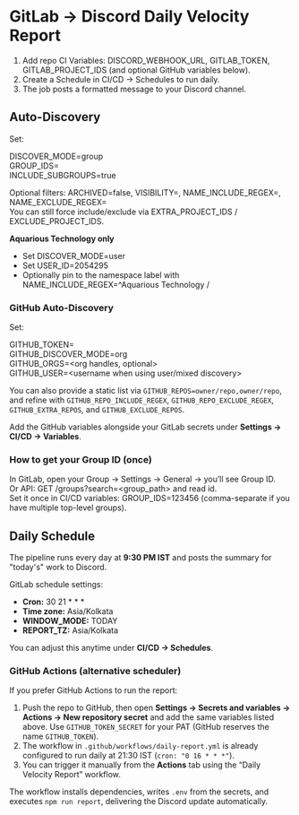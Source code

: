 ﻿# GitLab -> Discord Daily Velocity Report
1) Add repo CI Variables: DISCORD_WEBHOOK_URL, GITLAB_TOKEN, GITLAB_PROJECT_IDS (and optional GitHub variables below).
2) Create a Schedule in CI/CD -> Schedules to run daily.
3) The job posts a formatted message to your Discord channel.

## Auto-Discovery

Set:

DISCOVER_MODE=group  
GROUP_IDS=<your group ids>  
INCLUDE_SUBGROUPS=true

Optional filters: ARCHIVED=false, VISIBILITY=, NAME_INCLUDE_REGEX=, NAME_EXCLUDE_REGEX=  
You can still force include/exclude via EXTRA_PROJECT_IDS / EXCLUDE_PROJECT_IDS.

**Aquarious Technology only**
- Set DISCOVER_MODE=user
- Set USER_ID=2054295
- Optionally pin to the namespace label with NAME_INCLUDE_REGEX=^Aquarious Technology /

### GitHub Auto-Discovery

Set:

GITHUB_TOKEN=<your github personal access token>  
GITHUB_DISCOVER_MODE=org  
GITHUB_ORGS=<org handles, optional>  
GITHUB_USER=<username when using user/mixed discovery>

You can also provide a static list via `GITHUB_REPOS=owner/repo,owner/repo`, and refine with `GITHUB_REPO_INCLUDE_REGEX`, `GITHUB_REPO_EXCLUDE_REGEX`, `GITHUB_EXTRA_REPOS`, and `GITHUB_EXCLUDE_REPOS`.

Add the GitHub variables alongside your GitLab secrets under **Settings -> CI/CD -> Variables**.

### How to get your Group ID (once)

In GitLab, open your Group -> Settings -> General -> you’ll see Group ID.  
Or API: GET /groups?search=<group_path> and read id.  
Set it once in CI/CD variables: GROUP_IDS=123456 (comma-separate if you have multiple top-level groups).

## Daily Schedule
The pipeline runs every day at **9:30 PM IST** and posts the summary for "today's" work to Discord.

GitLab schedule settings:
- **Cron:** 30 21 * * *
- **Time zone:** Asia/Kolkata
- **WINDOW_MODE:** TODAY
- **REPORT_TZ:** Asia/Kolkata

You can adjust this anytime under **CI/CD -> Schedules**.

### GitHub Actions (alternative scheduler)

If you prefer GitHub Actions to run the report:

1. Push the repo to GitHub, then open **Settings → Secrets and variables → Actions → New repository secret** and add the same variables listed above. Use `GITHUB_TOKEN_SECRET` for your PAT (GitHub reserves the name `GITHUB_TOKEN`).
2. The workflow in `.github/workflows/daily-report.yml` is already configured to run daily at 21:30 IST (`cron: "0 16 * * *"`).
3. You can trigger it manually from the **Actions** tab using the “Daily Velocity Report” workflow.

The workflow installs dependencies, writes `.env` from the secrets, and executes `npm run report`, delivering the Discord update automatically.

